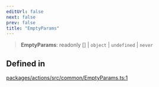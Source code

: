 ```yaml
---
editUrl: false
next: false
prev: false
title: "EmptyParams"
---
```


> **EmptyParams**: readonly [] \| `object` \| `undefined` \| `never`

## Defined in

[packages/actions/src/common/EmptyParams.ts:1](https://github.com/qbzzt/tevm-monorepo/blob/main/packages/actions/src/common/EmptyParams.ts#L1)
